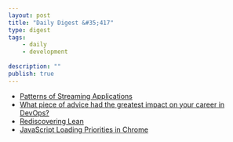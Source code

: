```yaml
---
layout: post
title: "Daily Digest &#35;417"
type: digest
tags: 
    - daily
    - development
    
description: ""
publish: true
---
```


- [Patterns of Streaming Applications](https://www.infoq.com/presentations/apache-flink-streaming-app/)
- [What piece of advice had the greatest impact on your career in DevOps?](https://opensource.com/article/19/8/what-devops-principle-changed-your-career)
- [Rediscovering Lean](https://www.infoq.com/articles/lean-into-practice/)
- [JavaScript Loading Priorities in Chrome](https://medium.com/dev-channel/javascript-loading-priorities-in-chrome-57c54cfa6672)
